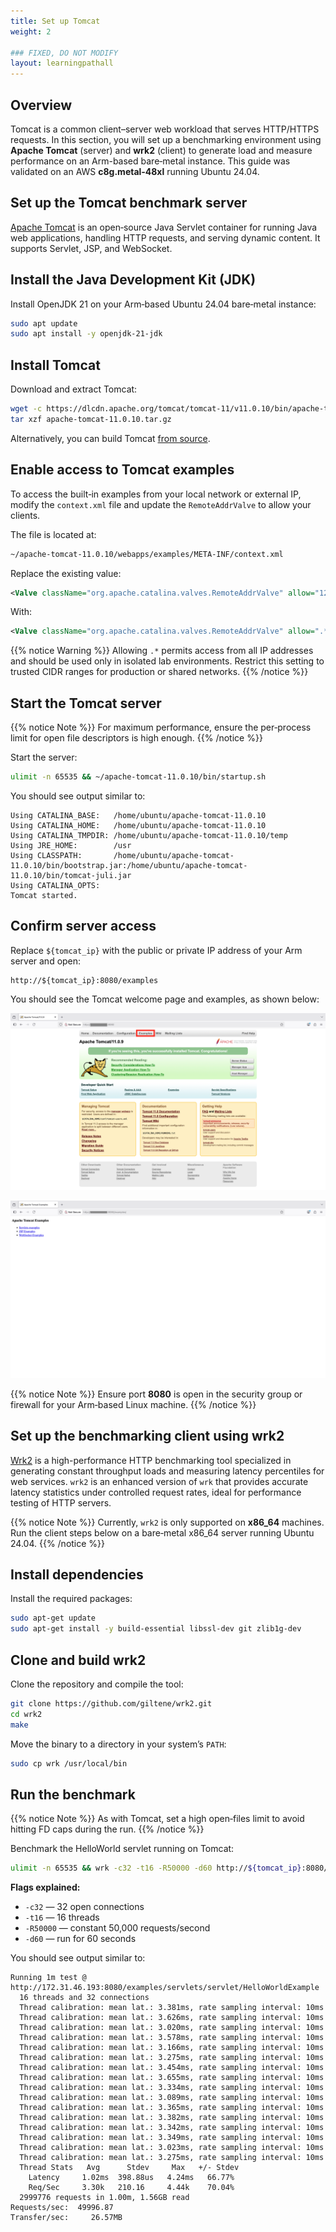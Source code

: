 ```yaml
---
title: Set up Tomcat
weight: 2

### FIXED, DO NOT MODIFY
layout: learningpathall
---
```


## Overview

Tomcat is a common client–server web workload that serves HTTP/HTTPS requests. In this section, you will set up a benchmarking environment using **Apache Tomcat** (server) and **wrk2** (client) to generate load and measure performance on an Arm-based bare‑metal instance. This guide was validated on an AWS **c8g.metal‑48xl** running Ubuntu 24.04.

## Set up the Tomcat benchmark server

[Apache Tomcat](https://tomcat.apache.org/) is an open‑source Java Servlet container for running Java web applications, handling HTTP requests, and serving dynamic content. It supports Servlet, JSP, and WebSocket.

## Install the Java Development Kit (JDK)

Install OpenJDK 21 on your Arm‑based Ubuntu 24.04 bare‑metal instance:

```bash
sudo apt update
sudo apt install -y openjdk-21-jdk
```

## Install Tomcat

Download and extract Tomcat:

```bash
wget -c https://dlcdn.apache.org/tomcat/tomcat-11/v11.0.10/bin/apache-tomcat-11.0.10.tar.gz
tar xzf apache-tomcat-11.0.10.tar.gz
```

Alternatively, you can build Tomcat [from source](https://github.com/apache/tomcat).

## Enable access to Tomcat examples

To access the built‑in examples from your local network or external IP, modify the `context.xml` file and update the `RemoteAddrValve` to allow your clients.

The file is located at:

```bash
~/apache-tomcat-11.0.10/webapps/examples/META-INF/context.xml
```

Replace the existing value:

```xml
<Valve className="org.apache.catalina.valves.RemoteAddrValve" allow="127\.\d+\.\d+\.\d+|::1|0:0:0:0:0:0:0:1" />
```

With:

```xml
<Valve className="org.apache.catalina.valves.RemoteAddrValve" allow=".*" />
```

{{% notice Warning %}}
Allowing `.*` permits access from all IP addresses and should be used only in isolated lab environments. Restrict this setting to trusted CIDR ranges for production or shared networks.
{{% /notice %}}

## Start the Tomcat server

{{% notice Note %}}
For maximum performance, ensure the per‑process limit for open file descriptors is high enough.
{{% /notice %}}

Start the server:

```bash
ulimit -n 65535 && ~/apache-tomcat-11.0.10/bin/startup.sh
```

You should see output similar to:

```output
Using CATALINA_BASE:   /home/ubuntu/apache-tomcat-11.0.10
Using CATALINA_HOME:   /home/ubuntu/apache-tomcat-11.0.10
Using CATALINA_TMPDIR: /home/ubuntu/apache-tomcat-11.0.10/temp
Using JRE_HOME:        /usr
Using CLASSPATH:       /home/ubuntu/apache-tomcat-11.0.10/bin/bootstrap.jar:/home/ubuntu/apache-tomcat-11.0.10/bin/tomcat-juli.jar
Using CATALINA_OPTS:
Tomcat started.
```

## Confirm server access

Replace `${tomcat_ip}` with the public or private IP address of your Arm server and open:

```
http://${tomcat_ip}:8080/examples
```

You should see the Tomcat welcome page and examples, as shown below:

![Screenshot of the Apache Tomcat homepage showing version and welcome panel alt-text#center](./_images/lp-tomcat-homepage.png "Apache Tomcat homepage")

![Screenshot of the Tomcat examples page showing servlet and JSP demo links alt-text#center](./_images/lp-tomcat-examples.png "Apache Tomcat examples")

{{% notice Note %}}
Ensure port **8080** is open in the security group or firewall for your Arm‑based Linux machine.
{{% /notice %}}

## Set up the benchmarking client using wrk2
[Wrk2](https://github.com/giltene/wrk2) is a high-performance HTTP benchmarking tool specialized in generating constant throughput loads and measuring latency percentiles for web services. `wrk2` is an enhanced version of `wrk` that provides accurate latency statistics under controlled request rates, ideal for performance testing of HTTP servers.

{{% notice Note %}}
Currently, `wrk2` is only supported on **x86_64** machines. Run the client steps below on a bare‑metal x86_64 server running Ubuntu 24.04.
{{% /notice %}}

## Install dependencies

Install the required packages:

```bash
sudo apt-get update
sudo apt-get install -y build-essential libssl-dev git zlib1g-dev
```

## Clone and build wrk2

Clone the repository and compile the tool:

```bash
git clone https://github.com/giltene/wrk2.git
cd wrk2
make
```

Move the binary to a directory in your system’s `PATH`:

```bash
sudo cp wrk /usr/local/bin
```

## Run the benchmark

{{% notice Note %}}
As with Tomcat, set a high open‑files limit to avoid hitting FD caps during the run.
{{% /notice %}}

Benchmark the HelloWorld servlet running on Tomcat:

```bash
ulimit -n 65535 && wrk -c32 -t16 -R50000 -d60 http://${tomcat_ip}:8080/examples/servlets/servlet/HelloWorldExample
```

**Flags explained:**

- `-c32` — 32 open connections  
- `-t16` — 16 threads  
- `-R50000` — constant 50,000 requests/second  
- `-d60` — run for 60 seconds

You should see output similar to:

```console
Running 1m test @ http://172.31.46.193:8080/examples/servlets/servlet/HelloWorldExample
  16 threads and 32 connections
  Thread calibration: mean lat.: 3.381ms, rate sampling interval: 10ms
  Thread calibration: mean lat.: 3.626ms, rate sampling interval: 10ms
  Thread calibration: mean lat.: 3.020ms, rate sampling interval: 10ms
  Thread calibration: mean lat.: 3.578ms, rate sampling interval: 10ms
  Thread calibration: mean lat.: 3.166ms, rate sampling interval: 10ms
  Thread calibration: mean lat.: 3.275ms, rate sampling interval: 10ms
  Thread calibration: mean lat.: 3.454ms, rate sampling interval: 10ms
  Thread calibration: mean lat.: 3.655ms, rate sampling interval: 10ms
  Thread calibration: mean lat.: 3.334ms, rate sampling interval: 10ms
  Thread calibration: mean lat.: 3.089ms, rate sampling interval: 10ms
  Thread calibration: mean lat.: 3.365ms, rate sampling interval: 10ms
  Thread calibration: mean lat.: 3.382ms, rate sampling interval: 10ms
  Thread calibration: mean lat.: 3.342ms, rate sampling interval: 10ms
  Thread calibration: mean lat.: 3.349ms, rate sampling interval: 10ms
  Thread calibration: mean lat.: 3.023ms, rate sampling interval: 10ms
  Thread calibration: mean lat.: 3.275ms, rate sampling interval: 10ms
  Thread Stats   Avg      Stdev     Max   +/- Stdev
    Latency     1.02ms  398.88us   4.24ms   66.77%
    Req/Sec     3.30k   210.16     4.44k    70.04%
  2999776 requests in 1.00m, 1.56GB read
Requests/sec:  49996.87
Transfer/sec:     26.57MB
```
